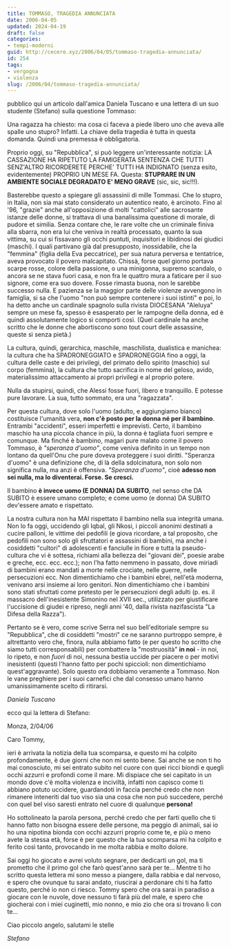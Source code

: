 ```yaml
---
title: TOMMASO, TRAGEDIA ANNUNCIATA
date: 2006-04-05
updated: 2024-04-19
draft: false
categories:
- tempi-moderni
guid: http://cecere.xyz/2006/04/05/tommaso-tragedia-annunciata/
id: 254
tags:
- vergogna
- violenza
slug: /2006/04/tommaso-tragedia-annunciata/
---
```


pubblico qui un articolo dall'amica Daniela Tuscano e una lettera di un suo studente (Stefano) sulla questione Tommaso:

Una ragazza ha chiesto: ma cosa ci faceva a piede libero uno che aveva alle spalle uno stupro? Infatti. La chiave della tragedia è tutta in questa domanda. Quindi una premessa è obbligatoria.

Proprio oggi, su "Repubblica", si può leggere un'interessante notizia: LA CASSAZIONE HA RIPETUTO LA FAMIGERATA SENTENZA CHE TUTTI SENZ'ALTRO RICORDERETE PERCHE' TUTTI HA INDIGNATO (senza esito, evidentemente) PROPRIO UN MESE FA. Questa: **STUPRARE IN UN AMBIENTE SOCIALE DEGRADATO E' MENO GRAVE** (sic, sic, sic!!!).

Basterebbe questo a spiegare gli assassinii di mille Tommasi. Che lo stupro, in Italia, non sia mai stato considerato un autentico reato, è arcinoto. Fino al '96, "grazie" anche all'opposizione di molti "cattolici" alle sacrosante istanze delle donne, si trattava di una banalissima questione di morale, di pudore et similia. Senza contare che, le rare volte che un criminale finiva alla sbarra, non era lui che veniva in realtà processato, quanto la sua vittima, su cui si fissavano gli occhi puntuti, inquisitori e libidinosi dei giudici (maschi). I quali partivano già dal presupposto, inossidabile, che la "femmina" (figlia della Eva peccatrice), per sua natura perversa e tentatrice, aveva provocato il povero malcapitato. Chissà, forse quel giorno portava scarpe rosse, colore della passione, o una minigonna, supremo scandalo, o ancora se ne stava fuori casa, e non fra le quattro mura a faticare per il suo signore, come era suo dovere. Fosse rimasta buona, non le sarebbe successo nulla. E pazienza se la maggior parte delle violenze avvengono in famiglia, si sa che l'uomo "non può sempre contenere i suoi istinti" e poi, lo ha detto anche un cardinale spagnolo sulla rivista DIOCESANA "Aleluya" sempre un mese fa, spesso è esasperato per le rampogne della donna, ed è quindi assolutamente logico si comporti così. (Quel cardinale ha anche scritto che le donne che abortiscono sono tout court delle assassine, queste sì senza pietà.)

La cultura, quindi, gerarchica, maschile, maschilista, dualistica e manichea: la cultura che ha SPADRONEGGIATO e SPADRONEGGIA fino a oggi, la cultura delle caste e dei privilegi, del primato dello spirito (maschio) sul corpo (femmina), la cultura che tutto sacrifica in nome del geloso, avido, materialissimo attaccamento ai propri privilegi e al proprio potere.

Nulla da stupirsi, quindi, che Alessi fosse fuori, libero e tranquillo. E potesse pure lavorare. La sua, tutto sommato, era una "ragazzata".

Per questa cultura, dove solo l'uomo (adulto, e aggiungiamo bianco) costituisce l'umanità vera, **non c'è posto per la donna né per il bambino**. Entrambi "accidenti", esseri imperfetti e imprevisti. Certo, il bambino maschio ha una piccola chance in più, la donna è tagliata fuori sempre e comunque. Ma finché è bambino, magari pure malato come il povero Tommaso, è _"speranza d'uomo"_, come veniva definito in un tempo non lontano da quell'Onu che pure doveva proteggere i suoi diritti. "Speranza d'uomo" è una definizione che, di là della sdolcinatura, non solo non significa nulla, ma anzi è offensiva. _"Speranza d'uomo"_, cioè **adesso non sei nulla, ma lo diventerai. Forse. Se cresci.**

Il bambino **è invece uomo (E DONNA) DA SUBITO**, nel senso che DA SUBITO è essere umano completo; e come uomo (e donna) DA SUBITO dev'essere amato e rispettato.

La nostra cultura non ha MAI rispettato il bambino nella sua integrità umana. Non lo fa oggi, uccidendo gli Iqbal, gli Nkosi, i piccoli anonimi destinati a cucire palloni, le vittime dei pedofili (e giova ricordare, a tal proposito, che pedofili non sono solo gli sfruttatori e assassini di bambini, ma anche i cosiddetti "cultori" di adolescenti e fanciulle in fiore e tutta la pseudo-cultura che vi è sottesa, richiami alla bellezza dei "giovani dèi", poesie arabe e greche, ecc. ecc. ecc.); non l'ha fatto nemmeno in passato, dove miriadi di bambini erano mandati a morte nelle crociate, nelle guerre, nelle persecuzioni ecc. Non dimentichiamo che i bambini ebrei, nell'età moderna, venivano arsi insieme ai loro genitori. Non dimentichiamo che i bambini sono stati sfruttati come pretesto per le persecuzioni degli adulti (p. es. il massacro dell'inesistente Simonino nel XVII sec., utilizzato per giustificare l'uccisione di giudei e ripreso, negli anni '40, dalla rivista nazifascista "La Difesa della Razza").

Pertanto se è vero, come scrive Serra nel suo bell'editoriale sempre su "Repubblica", che di cosiddetti "mostri" ce ne saranno purtroppo sempre, è altrettanto vero che, finora, nulla abbiamo fatto (e per questo ho scritto che siamo tutti corresponsabili) per combattere la "mostruosità" **in noi** - in noi, lo ripeto, e non _fuori_ di noi, nessuna bestia uccide per piacere o per motivi inesistenti (questi l'hanno fatto per pochi spiccioli: non dimentichiamo quest'aggravante). Solo questo ora dobbiamo veramente a Tommaso. Non le vane preghiere per i suoi carnefici che dal consesso umano hanno umanissimamente scelto di ritirarsi.

_Daniela Tuscano_

ecco qui la lettera di Stefano:

Monza, 2/04/06

Caro Tommy,
  
ieri è arrivata la notizia della tua scomparsa, e questo mi ha colpito profondamente, è due giorni che non mi sento bene. Sai anche se non ti ho mai conosciuto, mi sei entrato subito nel cuore con quei ricci biondi e quegli occhi azzurri e profondi come il mare. Mi dispiace che sei capitato in un mondo dove c'è molta violenza e inciviltà, infatti non capisco come ti abbiano potuto uccidere, guardandoti in faccia perché credo che non rimanere inteneriti dal tuo viso sia una cosa che non può succedere, perché con quel bel viso saresti entrato nel cuore di qualunque **persona!**
  
Ho sottolineato la parola persona, perché credo che per farti quello che ti hanno fatto non bisogna essere delle persone, ma peggio di animali, sai io ho una nipotina bionda con occhi azzurri proprio come te, e più o meno avete la stessa età, forse è per questo che la tua scomparsa mi ha colpito e ferito così tanto, provocando in me molta rabbia e molto dolore.
  
Sai oggi ho giocato e avrei voluto segnare, per dedicarti un gol, ma ti prometto che il primo gol che farò quest'anno sarà per te… Mentre ti ho scritto questa lettera mi sono messo a piangere, dalla rabbia e dal nervoso, e spero che ovunque tu sarai andato, riuscirai a perdonare chi ti ha fatto questo, perché io non ci riesco. Tommy spero che ora sarai in paradiso a giocare con le nuvole, dove nessuno ti farà più del male, e spero che giocherai con i miei cuginetti, mio nonno, e mio zio che ora si trovano lì con te…
  
Ciao piccolo angelo, salutami le stelle

_Stefano_